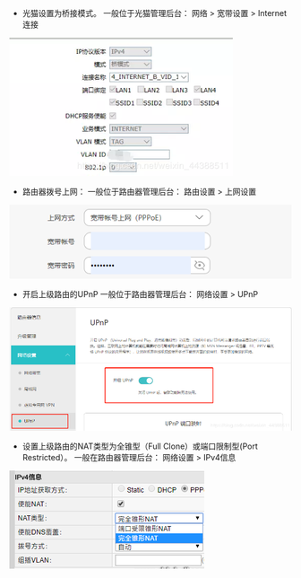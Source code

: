 - 光猫设置为桥接模式。
一般位于光猫管理后台：
网络 > 宽带设置  > Internet连接 

![pub_1.png](./figs/pub_1.png)

- 路由器拨号上网：
一般位于路由器管理后台：
路由设置 > 上网设置

![pub_2.png](./figs/pub_2.png)

- 开启上级路由的UPnP
一般位于路由器管理后台：
网络设置 > UPnP

![pub_3.png](./figs/pub_3.png)

- 设置上级路由的NAT类型为全锥型（Full Clone）或端口限制型(Port Restricted）。
一般在路由器管理后台：
网络设置 > IPv4信息

![pub_4.png](./figs/pub_4.png)

